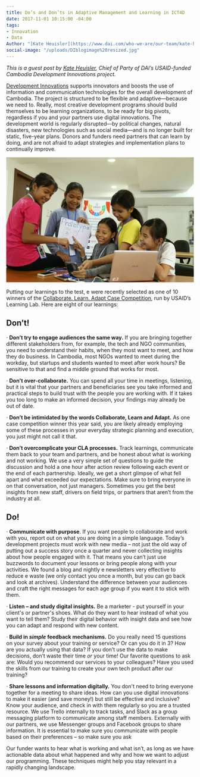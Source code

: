 ```yaml
---
title: Do’s and Don’ts in Adaptive Management and Learning in ICT4D
date: 2017-11-01 10:15:00 -04:00
tags:
- Innovation
- Data
Author: "[Kate Heuisler](https://www.dai.com/who-we-are/our-team/kate-heuisler)"
social-image: "/uploads/DIblogimage%20resized.jpg"
---
```


*This is a guest post by [Kate Heuisler](https://www.dai.com/who-we-are/our-team/kate-heuisler), Chief of Party of DAI’s USAID-funded Cambodia Development Innovations project.*

[Development Innovations](http://www.development-innovations.org/) supports innovators and boosts the use of information and communication technologies for the overall development of Cambodia. The project is structured to be flexible and adaptive—because we need to. Really, most creative development programs should build themselves to be learning organizations, to be ready for big pivots, regardless if you and your partners use digital innovations. The development world is regularly disrupted—by political changes, natural disasters, new technologies such as social media—and is no longer built for static, five-year plans. Donors and funders need partners that can learn by doing, and are not afraid to adapt strategies and implementation plans to continually improve.

![DIblogimage resized.jpg](/uploads/DIblogimage%20resized.jpg)

Putting our learnings to the test, e were recently selected as one of 10 winners of the [Collaborate. Learn. Adapt Case Competition](https://usaidlearninglab.org/library/learning-and-adapting-enables-civil-society-innovations-cambodia), run by USAID’s Learning Lab. Here are eight of our learnings:

## Don’t!

· **Don’t try to engage audiences the same way.** If you are bringing together different stakeholders from, for example, the tech and NGO communities, you need to understand their habits, when they most want to meet, and how they do business. In Cambodia, most NGOs wanted to meet during the workday, but startups and students wanted to meet after work hours? Be sensitive to that and find a middle ground that works for most.

· **Don't over-collaborate.** You can spend all your time in meetings, listening, but it is vital that your partners and beneficiaries see you take informed and practical steps to build trust with the people you are working with. If it takes you too long to make an informed decision, your findings may already be out of date.

· **Don’t be intimidated by the words Collaborate, Learn and Adapt.** As one case competition winner this year said, you are likely already employing some of these processes in your everyday strategic planning and execution, you just might not call it that.

· **Don’t overcomplicate your CLA processes.** Track learnings, communicate them back to your team and partners, and be honest about what is working and not working. We use a very simple set of questions to guide the discussion and hold a one hour after action review following each event or the end of each partnership. Ideally, we get a short glimpse of what fell apart and what exceeded our expectations. Make sure to bring everyone in on that conversation, not just managers. Sometimes you get the best insights from new staff, drivers on field trips, or partners that aren’t from the industry at all.

## Do!

· **Communicate with purpose**. If you want people to collaborate and work with you, report out on what you are doing in a simple language. Today’s development projects must work with new media – not just the old way of putting out a success story once a quarter and never collecting insights about how people engaged with it. That means you can’t just use buzzwords to document your lessons or bring people along with your activities. We found a blog and nightly e newsletters very effective to reduce e waste (we only contact you once a month, but you can go back and look at archives). Understand the difference between your audiences and craft the right messages for each age group if you want it to stick with them.

· **Listen – and study digital insights.** Be a marketer - put yourself in your client's or partner's shoes. What do they want to hear instead of what you want to tell them? Study their digital behavior with insight data and see how you can adapt and respond with new content.

· **Build in *simple* feedback mechanisms.** Do you really need 15 questions on your survey about your training or service? Or can you do it in 3? How are you actually using that data? If you don’t use the data to make decisions, don’t waste their time *or* your time! Our favorite questions to ask are: Would you recommend our services to your colleagues? Have you used the skills from our training to create your own tech product after our training?

· **Share lessons and information digitally.** You don't need to bring everyone together for a meeting to share ideas. How can you use digital innovations to make it easier (and save money!) but still be effective and inclusive? Know your audience, and check in with them regularly so you are a trusted resource. We use Trello internally to track tasks, and Slack as a group messaging platform to communicate among staff members. Externally with our partners, we use Messenger groups and Facebook groups to share information. It is essential to make sure you communicate with people based on their preferences – so make sure you ask

Our funder wants to hear what is working and what isn’t, as long as we have actionable data about what happened and why and how we want to adjust our programming. These techniques might help you stay relevant in a rapidly changing landscape.